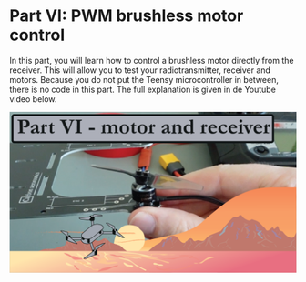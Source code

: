 # Part VI: PWM brushless motor control

In this part, you will learn how to control a brushless motor directly from the receiver. This will allow you to test your radiotransmitter, receiver and motors. Because you do not put the Teensy microcontroller in between, there is no code in this part. The full explanation is given in de Youtube video below.

[![alt text](https://github.com/CarbonAeronautics/MotorControlPWM/blob/9ec30987dbbc7acd7aad8559600a6a3b1a153ff6/THUMBNAIL_YOUTUBE.png?raw=true)](https://www.youtube.com/watch?v=jO2igKp9qUk&t)
